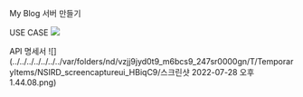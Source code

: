 My Blog 서버 만들기

USE CASE
![](../use_case-초안.png)

API 명세서
![](../../../../../../../var/folders/nd/vzjj9jyd0t9_m6bcs9_247sr0000gn/T/TemporaryItems/NSIRD_screencaptureui_HBiqC9/스크린샷 2022-07-28 오후 1.44.08.png)